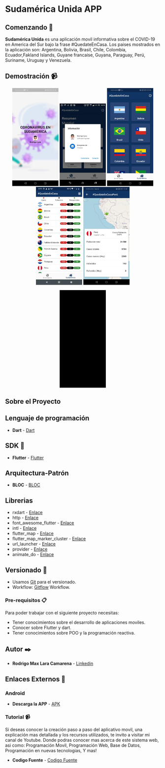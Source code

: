 # Sudamérica Unida APP

## Comenzando 🚀
**Sudamérica Unida** es una aplicación movil informativa sobre el COVID-19 en America del Sur bajo la frase #QuedateEnCasa. Los paises mostrados en la aplicación son: Argentina, Bolivia, Brasil, Chile, Colombia, Ecuador,Fakland Islands, Guyane francaise, Guyana, Paraguay, Perú, Suriname, Uruguay y Venezuela. 

## Demostración 📹
<p align="center">
<img src="https://github.com/Rodrigolara05/Flutter-Covid19-App/blob/master/git-resources/2.%20screenshot/1.%20splash_screen.jpg" width="150" />
  <img src="https://github.com/Rodrigolara05/Flutter-Covid19-App/blob/master/git-resources/2.%20screenshot/3.%20about_me.jpg" width="150" />
  <img src="https://github.com/Rodrigolara05/Flutter-Covid19-App/blob/master/git-resources/2.%20screenshot/4.%20countries_grid_view.jpg" width="150" />
  <img src="https://github.com/Rodrigolara05/Flutter-Covid19-App/blob/master/git-resources/2.%20screenshot/5.%20countries_list_view.jpg" width="150" />
  <img src="https://github.com/Rodrigolara05/Flutter-Covid19-App/blob/master/git-resources/2.%20screenshot/6.%20about_county.jpg" width="150" />
</p>
<p align="center">
<img src="https://github.com/Rodrigolara05/Flutter-Covid19-App/blob/master/git-resources/1.%20gif/1.%20Gif.gif" width="150" />
</p>

## Sobre el Proyecto

## Lenguaje de programación

* **Dart** -  [Dart](https://dart.dev/)

## SDK 📌

* **Flutter** -  [Flutter](https://es.wikipedia.org/wiki/Flutter_(software))

## Arquitectura-Patrón

* **BLOC** -  [BLOC](https://medium.com/comunidad-flutter/implementa-arquitectura-a-tu-proyecto-flutter-usando-el-patr%C3%B3n-bloc-2cb031722166)

## Librerias

* rxdart - [Enlace](https://pub.dev/packages/rxdart)
 * http - [Enlace](https://pub.dev/packages/http)
 *  font_awesome_flutter - [Enlace](https://pub.dev/packages/font_awesome_flutter)
 *  intl - [Enlace](https://pub.dev/packages/intl)
*   flutter_map - [Enlace](https://pub.dev/packages/flutter_map)
*   flutter_map_marker_cluster - [Enlace](https://pub.dev/packages/flutter_map_marker_cluster)
*   url_launcher - [Enlace](https://pub.dev/packages/url_launcher) 
*   provider - [Enlace](https://pub.dev/packages/provider) 
*   animate_do - [Enlace](https://pub.dev/packages/animate_do) 

## Versionado 📌

* Usamos [Git](https://git-scm.com/) para el versionado.
* Workflow: [Gitflow](https://www.atlassian.com/git/tutorials/comparing-workflows/gitflow-workflow) Workflow.

### Pre-requisitos 📋

Para poder trabajar con el siguiente proyecto necesitas:
* Tener conocimientos sobre el desarrollo de aplicaciones moviles.
* Conocer sobre Flutter y dart.
* Tener conocimientos sobre POO y la programación reactiva.

## Autor ✒️

* **Rodrigo Max Lara Camarena** -  [Linkedin](https://www.linkedin.com/in/rodrigolara05)

## Enlaces Externos 🔗
### Android 

* **Descarga la APP** - [APK](https://github.com/Rodrigolara05/Flutter-Covid19-App/tree/master/git-resources/3.%20apk)

### Tutorial 📹

Si deseas conocer la creación paso a paso del aplicativo movil, una explicación mas detallada y los recursos utilizados, te invito a visitar mi canal de Youtube. Donde podras conocer mas acerca de este sistema web, asi como:
  Programación Movil,
  Programación Web,
  Base de Datos,
  Programación en nuevas tecnologias,
  Y mas!

* **Codigo Fuente** -  [Codigo Fuente](https://www.youtube.com/codigofuente)
